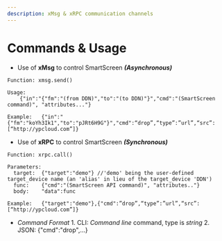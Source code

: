 ```yaml
---
description: xMsg & xRPC communication channels
---
```


# Commands & Usage

* Use of **xMsg** to control SmartScreen _**\(Asynchronous\)**_

```text
Function: xmsg.send()

Usage:
    {"in":"{"fm":"(from DDN)","to":"(to DDN)"}","cmd":"(SmartScreen command)", "attributes..."}

Example:   {"in":"{"fm":"koYh3Ik1","to":"pJRt6H9G"}","cmd":“drop”,“type”:”url”,“src”:[“http://ypcloud.com”]}
```

* Use of **xRPC** to control SmartScreen _**\(Synchronous\)**_

```text
Function: xrpc.call()

Parameters:
  target:  {"target":"demo"} //'demo' being the user-defined target_device name (an 'alias' in lieu of the target_device 'DDN')
  func:    {"cmd":"(SmartScreen API command)", "attributes.."}
  body:    "data":func

Example:   {"target":"demo"},{"cmd":”drop”,“type”:”url”,“src”:[“http://ypcloud.com”]}
```

* _Command Format_ 1. CLI: _Command line_ command, type is _string_ 2. JSON: {"cmd":"drop",…}



